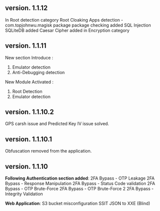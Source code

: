 ## version. 1.1.12

In Root detection category Root Cloaking Apps detection - com.topjohnwu.magisk package package checking added
SQL Injection SQLiteDB added
Caesar Cipher added in Encryption category 

## version. 1.1.11

New section Introduce :
1. Emulator detection
2. Anti-Debugging detection

New Module Activated :
1. Root Detection
2.  Emulator detection

## version. 1.1.10.2

GPS carsh issue and Predicted Key IV issue solved.

## version. 1.1.10.1

Obfuscation removed from the application.

## version. 1.1.10

**Following Authentication section added**:
2FA Bypass - OTP Leakage
2FA Bypass - Response Manipulation
2FA Bypass - Status Code validation
2FA Bypass - OTP Brute-Force
2FA Bypass - OTP Brute-Force 2
2FA Bypass - Integrity Validation

**Web Application**:
S3 bucket misconfiguration
SSIT
JSON to XXE (Blind)

